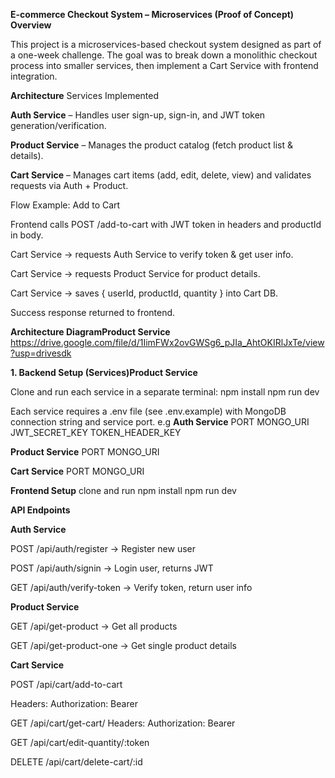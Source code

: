 **E-commerce Checkout System – Microservices (Proof of Concept)
Overview**

This project is a microservices-based checkout system designed as part of a one-week challenge.
The goal was to break down a monolithic checkout process into smaller services, then implement a Cart Service with frontend integration.

**Architecture**
Services Implemented

**Auth Service** – Handles user sign-up, sign-in, and JWT token generation/verification.

**Product Service** – Manages the product catalog (fetch product list & details).

**Cart Service** – Manages cart items (add, edit, delete, view) and validates requests via Auth + Product.

Flow Example: Add to Cart

Frontend calls POST /add-to-cart with JWT token in headers and productId in body.

Cart Service → requests Auth Service to verify token & get user info.

Cart Service → requests Product Service for product details.

Cart Service → saves { userId, productId, quantity } into Cart DB.

Success response returned to frontend.


**Architecture DiagramProduct Service**
https://drive.google.com/file/d/1IimFWx2ovGWSg6_pJIa_AhtOKIRlJxTe/view?usp=drivesdk

**1. Backend Setup (Services)Product Service**

Clone and run each service in a separate terminal:
npm install
npm run dev

Each service requires a .env file (see .env.example) with MongoDB connection string and service port.
e.g
**Auth Service**
PORT
MONGO_URI
JWT_SECRET_KEY
TOKEN_HEADER_KEY

**Product Service**
PORT
MONGO_URI

**Cart Service**
PORT
MONGO_URI

**Frontend Setup**
clone and run
npm install
npm run dev

**API Endpoints**

 **Auth Service**

POST /api/auth/register → Register new user

POST /api/auth/signin → Login user, returns JWT

GET /api/auth/verify-token → Verify token, return user info

**Product Service**

GET /api/get-product → Get all products

GET /api/get-product-one → Get single product details

**Cart Service**

POST /api/cart/add-to-cart

Headers: Authorization: Bearer <token>

GET /api/cart/get-cart/
Headers: Authorization: Bearer <token>

GET  /api/cart/edit-quantity/:token

DELETE /api/cart/delete-cart/:id

